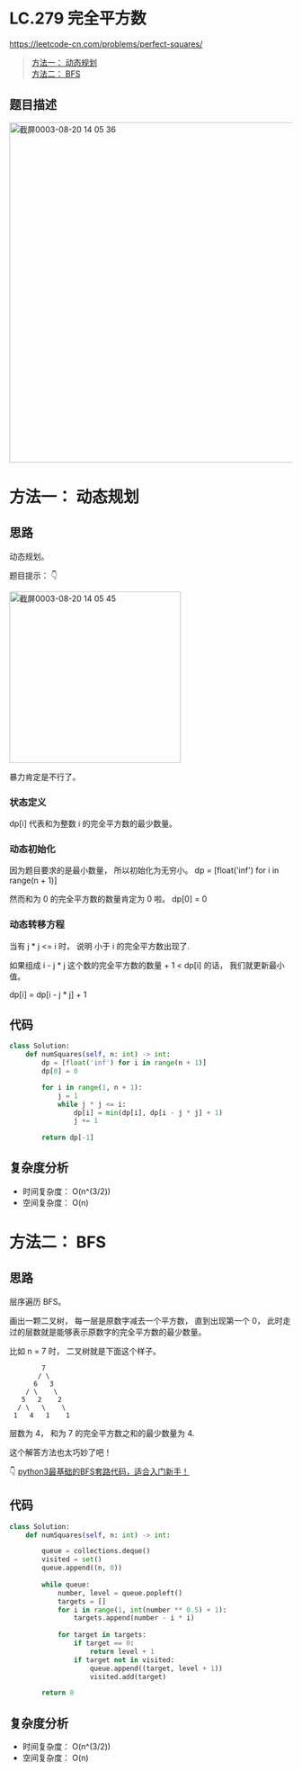 LC.279 完全平方数
====
https://leetcode-cn.com/problems/perfect-squares/
 
> [方法一： 动态规划]()<br>
> [方法二： BFS]()<br>

## 题目描述
<img width="605" alt="截屏0003-08-20 14 05 36" src="https://user-images.githubusercontent.com/10908630/130182137-f4514853-0b91-4d47-a005-386fb2f36f34.png">


方法一： 动态规划
====
## 思路
动态规划。

题目提示： 👇

<img width="305" alt="截屏0003-08-20 14 05 45" src="https://user-images.githubusercontent.com/10908630/130182134-2a2a3888-7eae-4e87-99b8-c744fb95751b.png">


暴力肯定是不行了。

### 状态定义

dp[i] 代表和为整数 i 的完全平方数的最少数量。

### 动态初始化
因为题目要求的是最小数量， 所以初始化为无穷小。
dp = [float('inf') for i in range(n + 1)]

然而和为 0 的完全平方数的数量肯定为 0 啦。
dp[0] = 0

### 动态转移方程
当有 j * j <= i 时， 说明 小于 i 的完全平方数出现了.

如果组成 i - j * j 这个数的完全平方数的数量 + 1 < dp[i] 的话， 我们就更新最小值。

dp[i] = dp[i - j * j] + 1

## 代码
```python
class Solution:
    def numSquares(self, n: int) -> int:
        dp = [float('inf') for i in range(n + 1)]
        dp[0] = 0

        for i in range(1, n + 1):
            j = 1
            while j * j <= i:
                dp[i] = min(dp[i], dp[i - j * j] + 1)
                j += 1
                
        return dp[-1]
```

## 复杂度分析
- 时间复杂度： O(n^(3/2))
- 空间复杂度： O(n)

方法二： BFS
====
## 思路
层序遍历 BFS。

画出一颗二叉树， 每一层是原数字减去一个平方数， 直到出现第一个 0， 此时走过的层数就是能够表示原数字的完全平方数的最少数量。

比如 n = 7 时， 二叉树就是下面这个样子。

```
        7
       / \ 
      6   3
    / \    \
   5   2    2
  / \   \    \
 1   4   1    1
 ```
 
 层数为 4， 和为 7 的完全平方数之和的最少数量为 4.
 
 这个解答方法也太巧妙了吧！
 
 👇
 [python3最基础的BFS套路代码，适合入门新手！](https://leetcode-cn.com/problems/perfect-squares/solution/python3zui-ji-chu-de-bfstao-lu-dai-ma-gua-he-ru-me/)

## 代码
```python
class Solution:
    def numSquares(self, n: int) -> int:

        queue = collections.deque()
        visited = set()
        queue.append((n, 0))
        
        while queue:
            number, level = queue.popleft()
            targets = []
            for i in range(1, int(number ** 0.5) + 1):
                targets.append(number - i * i)
            
            for target in targets:
                if target == 0:
                    return level + 1
                if target not in visited:
                    queue.append((target, level + 1))
                    visited.add(target)

        return 0
```

## 复杂度分析
- 时间复杂度： O(n^(3/2))
- 空间复杂度： O(n)
